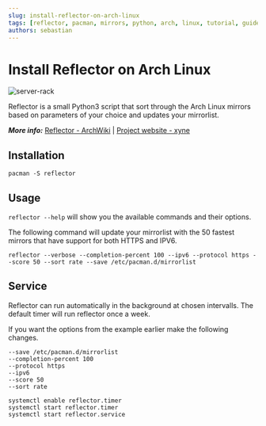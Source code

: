 ```yaml
---
slug: install-reflector-on-arch-linux
tags: [reflector, pacman, mirrors, python, arch, linux, tutorial, guide]
authors: sebastian
---
```


# Install Reflector on Arch Linux

![server-rack](/img/server-rack.webp)

Reflector is a small Python3 script that sort through the Arch Linux mirrors based on parameters of your choice and updates your mirrorlist.

<!--truncate-->

***More info:*** [Reflector - ArchWiki](https://wiki.archlinux.org/index.php/Reflector) | [Project website - xyne](https://xyne.archlinux.ca/projects/reflector/)

## Installation

```shell showLineNumbers
pacman -S reflector
```

## Usage

`reflector --help` will show you the available commands and their options.

The following command will update your mirrorlist with the 50 fastest mirrors that have support for both HTTPS and IPV6.

```shell showLineNumbers
reflector --verbose --completion-percent 100 --ipv6 --protocol https --score 50 --sort rate --save /etc/pacman.d/mirrorlist
```

## Service

Reflector can run automatically in the background at chosen intervalls. The default timer will run reflector once a week.

If you want the options from the example earlier make the following changes.

```showLineNumbers title="/etc/xdg/reflector/reflector.conf"
--save /etc/pacman.d/mirrorlist
--completion-percent 100
--protocol https
--ipv6
--score 50
--sort rate
```

```shell showLineNumbers
systemctl enable reflector.timer
systemctl start reflector.timer
systemctl start reflector.service
```
